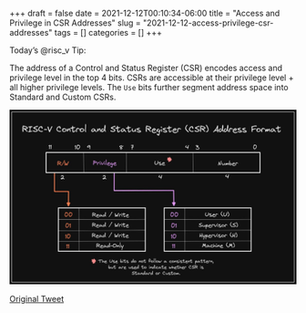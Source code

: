 +++ 
draft = false
date = 2021-12-12T00:10:34-06:00
title = "Access and Privilege in CSR Addresses"
slug = "2021-12-12-access-privilege-csr-addresses" 
tags = []
categories = []
+++

Today’s @risc_v Tip:

The address of a Control and Status Register (CSR) encodes access and privilege level in the top 4 bits. CSRs are accessible at their privilege level + all higher privilege levels. The `Use` bits further segment address space into Standard and Custom CSRs.

![21-12-12](../static/risc-v-tips/21-12-12.jpeg)

[Original Tweet](https://twitter.com/hasheddan/status/1470094120559550467?s=20)